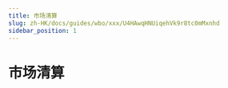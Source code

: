 ```yaml
---
title: 市场清算
slug: zh-HK/docs/guides/wbo/xxx/U4HAwqHNUiqehVk9r8tc0mMxnhd
sidebar_position: 1
---
```



# 市场清算

